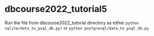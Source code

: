 # dbcourse2022_tutorial5
Run the file from dbcourse2022_tutorial directory as either `python sqlite/data_to_psql_db.py)` or `python postgresql/data_to_psql_db.py`